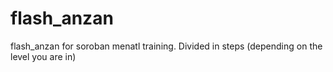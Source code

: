 # flash_anzan
flash_anzan for soroban menatl training. Divided in steps (depending on the level you are in)
